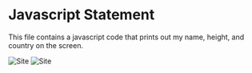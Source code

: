 # Javascript Statement

This  file contains  a javascript code that prints out my name, height, and country on the screen.

<!--reference links -->

![Site](https://stackoverflow.com/questions/27885447/javascript-function-priting-my-name-beginner)
![Site](https://www.youtube.com/watch?v=9_QKssRBlY0)


